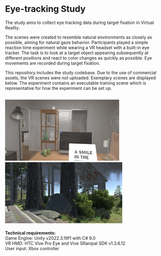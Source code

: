 # Eye-tracking Study  


The study aims to collect eye tracking data during target fixation in Virtual Reality.  

The scenes were created to resemble natural environments as closely as possible, aiming for natural gaze behavior. Participants played a simple reaction time experiment while wearing a VR headset with a built-in eye tracker. The task is to look at a target object appearing subsequently at different positions and react to color changes as quickly as possible. Eye movements are recorded during target fixation.

This repository includes the study codebase. Due to the use of commercial assets, the VR scenes were not uploaded. Exemplary scenes are displayed below. The experiment contains an executable training scene which is representative for how the experiment can be set up.


<img src="https://github.com/AnnaLenavonBehren/EyetrackingStudy/blob/78d24798d7041dbe5ecc34861ef276ef7483809f/indoor_scene.png" alt="indoor scene" height="200"/> <img src="https://github.com/AnnaLenavonBehren/EyetrackingStudy/blob/78d24798d7041dbe5ecc34861ef276ef7483809f/outdoor_scene.png" alt="outdoor scene" height="200"/>
---

**Technical requirements:**   
Game Engine: Unity v2022.3.19f1 with C# 9.0   
VR HMD: HTC Vive Pro Eye and Vive SRanipal SDK v1.3.6.12  
User input: Xbox controller  



